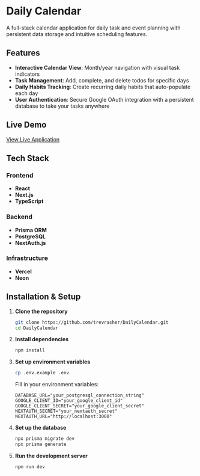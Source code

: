 # Daily Calendar

A full-stack calendar application for daily task and event planning with persistent data storage and intuitive scheduling features.

## Features

- **Interactive Calendar View**: Month/year navigation with visual task indicators
- **Task Management**: Add, complete, and delete todos for specific days
- **Daily Habits Tracking**: Create recurring daily habits that auto-populate each day
- **User Authentication**: Secure Google OAuth integration with a persistent database to take your tasks anywhere

##  Live Demo

[View Live Application](https://dailytask-calendar.vercel.app)

##  Tech Stack

### Frontend
- **React**
- **Next.js**
- **TypeScript** 

### Backend
- **Prisma ORM** 
- **PostgreSQL** 
- **NextAuth.js** 

### Infrastructure
- **Vercel** 
- **Neon** 

##  Installation & Setup

1. **Clone the repository**
   ```bash
   git clone https://github.com/trevrasher/DailyCalendar.git
   cd DailyCalendar
   ```

2. **Install dependencies**
   ```bash
   npm install
   ```

3. **Set up environment variables**
   ```bash
   cp .env.example .env
   ```
   Fill in your environment variables:
   ```env
   DATABASE_URL="your_postgresql_connection_string"
   GOOGLE_CLIENT_ID="your_google_client_id"
   GOOGLE_CLIENT_SECRET="your_google_client_secret"
   NEXTAUTH_SECRET="your_nextauth_secret"
   NEXTAUTH_URL="http://localhost:3000"
   ```

4. **Set up the database**
   ```bash
   npx prisma migrate dev
   npx prisma generate
   ```

5. **Run the development server**
   ```bash
   npm run dev
   ```
